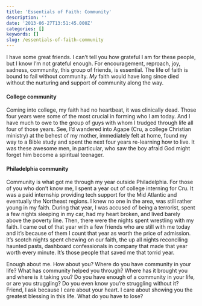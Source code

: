 ```yaml
---
title: 'Essentials of Faith: Community'
description: ''
date: '2013-06-27T13:51:45.000Z'
categories: []
keywords: []
slug: /essentials-of-faith-community
---
```


I have some great friends. I can’t tell you how grateful I am for these people, but I know I’m not grateful enough. For encouragement, reproach, joy, sadness, community, this group of friends, is essential. The life of faith is bound to fail without community. _My_ faith would have long since died without the nurturing and support of community along the way.

#### College community

Coming into college, my faith had no heartbeat, it was clinically dead. Those four years were some of the most crucial in forming who I am today. And I have much to owe to the group of guys with whom I trudged through life all four of those years. See, I’d wandered into Agape (Cru, a college Christian ministry) at the behest of my mother, immediately felt at home, found my way to a Bible study and spent the next four years re-learning how to live. It was these awesome men, in particular, who saw the boy afraid God might forget him become a spiritual teenager.

#### Philadelphia community

Community is what got me through my year outside Philadelphia. For those of you who don’t know me, I spent a year out of college interning for Cru. It was a paid internship providing tech support for the Mid Atlantic and eventually the Northeast regions. I knew no one in the area, was still rather young in my faith. During that year, I was accused of being a terrorist, spent a few nights sleeping in my car, had my heart broken, and lived barely above the poverty line. Then, there were the nights spent wrestling with my faith. I came out of that year with a few friends who are still with me today and it’s because of them I count that year as worth the price of admission. It’s scotch nights spent chewing on our faith, the up all nights reconciling haunted pasts, dashboard confessionals in company that made that year worth every minute. It’s those people that saved me that torrid year.

Enough about me. How about you? Where do you have community in your life? What has community helped you through? Where has it brought you and where is it taking you? Do you have enough of a community in your life, or are you struggling? Do you even know you’re struggling without it? Friend, I ask because I care about your heart. I care about showing you the greatest blessing in this life. What do you have to lose?